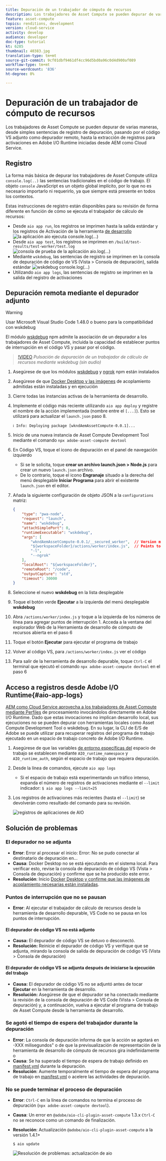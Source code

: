 ```yaml
---
title: Depuración de un trabajador de cómputo de recursos
description: Los trabajadores de Asset Compute se pueden depurar de varias maneras, desde simples sentencias de registro de depuración, pasando por el código VS adjunto como depurador remoto, hasta la extracción de registros para activaciones en Adobe I/O Runtime iniciadas desde AEM como Cloud Service.
feature: asset-compute
topics: renditions, development
version: cloud-service
activity: develop
audience: developer
doc-type: tutorial
kt: 6285
thumbnail: 40383.jpg
translation-type: tm+mt
source-git-commit: 9cf01dbf9461df4cc96d5bd0a96c0d4d900af089
workflow-type: tm+mt
source-wordcount: '836'
ht-degree: 0%

---
```



# Depuración de un trabajador de cómputo de recursos

Los trabajadores de Asset Compute se pueden depurar de varias maneras, desde simples sentencias de registro de depuración, pasando por el código VS adjunto como depurador remoto, hasta la extracción de registros para activaciones en Adobe I/O Runtime iniciadas desde AEM como Cloud Service.

## Registro

La forma más básica de depurar los trabajadores de Asset Compute utiliza `console.log(..)` las sentencias tradicionales en el código de trabajo. El objeto `console` JavaScript es un objeto global implícito, por lo que no es necesario importarlo ni requerirlo, ya que siempre está presente en todos los contextos.

Estas instrucciones de registro están disponibles para su revisión de forma diferente en función de cómo se ejecuta el trabajador de cálculo de recursos:

+ Desde `aio app run`, los registros se imprimen hasta la salida estándar y los registros de Activación de la herramienta [de desarrollo](../develop/development-tool.md)
   ![la aplicación aio ejecuta console.log(...)](./assets/debug/console-log__aio-app-run.png)
+ Desde `aio app test`, los registros se imprimen en `/build/test-results/test-worker/test.log`
   ![consola de prueba de la aplicación aio.log(...)](./assets/debug/console-log__aio-app-test.png)
+ Mediante `wskdebug`, las sentencias de registro se imprimen en la consola de depuración de código de VS (Vista > Consola de depuración), salida estándar
   ![wskdebug console.log(...)](./assets/debug/console-log__wskdebug.png)
+ Utilizando `aio app logs`, las sentencias de registro se imprimen en la salida del registro de activaciones

## Depuración remota mediante el depurador adjunto

>[!WARNING]
>
>Usar Microsoft Visual Studio Code 1.48.0 o bueno para la compatibilidad con wskdebug

El módulo [wskdebug](https://www.npmjs.com/package/@openwhisk/wskdebug) npm admite la asociación de un depurador a los trabajadores de Asset Compute, incluida la capacidad de establecer puntos de interrupción en el código VS y pasar por el código.

>[!VIDEO](https://video.tv.adobe.com/v/40383/?quality=12&learn=on)
_Pulsación de depuración de un trabajador de cálculo de recursos mediante wskdebug (sin audio)_

1. Asegúrese de que los módulos [wskdebug](../set-up/development-environment.md#wskdebug) y [ngrok](../set-up/development-environment.md#ngork) npm están instalados
1. Asegúrese de que [Docker Desktop y las imágenes](../set-up/development-environment.md#docker) de acoplamiento admitidas están instaladas y en ejecución
1. Cierre todas las instancias activas de la herramienta de desarrollo.
1. Implemente el código más reciente utilizando `aio app deploy` y registre el nombre de la acción implementada (nombre entre el `[...]`). Esto se utilizará para actualizar el `launch.json` paso 8.

   ```
   ℹ Info: Deploying package [wkndAemAssetCompute-0.0.1]...
   ```
1. Inicio de una nueva instancia de Asset Compute Development Tool mediante el comando `npx adobe-asset-compute devtool`
1. En Código VS, toque el icono de depuración en el panel de navegación izquierdo
   + Si se le solicita, toque __crear un archivo launch.json > Node.js__ para crear un nuevo `launch.json` archivo.
   + De lo contrario, toque el icono __Engranaje__ situado a la derecha del menú desplegable __Iniciar Programa__ para abrir el existente `launch.json` en el editor.
1. Añada la siguiente configuración de objeto JSON a la `configurations` matriz:

   ```json
   {
       "type": "pwa-node",
       "request": "launch",
       "name": "wskdebug",
       "attachSimplePort": 0,
       "runtimeExecutable": "wskdebug",
       "args": [
           "wkndAemAssetCompute-0.0.1/__secured_worker",  // Version must match your Asset Compute application's version
           "${workspaceFolder}/actions/worker/index.js",  // Points to your worker
           "-l",
           "--ngrok"
       ],
       "localRoot": "${workspaceFolder}",
       "remoteRoot": "/code",
       "outputCapture": "std",
       "timeout": 30000
   }
   ```

1. Seleccione el nuevo __wskdebug__ en la lista desplegable
1. Toque el botón verde __Ejecutar__ a la izquierda del menú desplegable __wskdebug__
1. Abra `/actions/worker/index.js` y toque a la izquierda de los números de línea para agregar puntos de interrupción 1. Acceda a la ventana del explorador Web de la Herramienta de desarrollo de cómputo de recursos abierta en el paso 6
1. Toque el botón __Ejecutar__ para ejecutar el programa de trabajo
1. Volver al código VS, para `/actions/worker/index.js` ver el código
1. Para salir de la herramienta de desarrollo depurable, toque `Ctrl-C` el terminal que ejecutó el comando `npx adobe-asset-compute devtool` en el paso 6

## Acceso a registros desde Adobe I/O Runtime{#aio-app-logs}

[AEM como Cloud Service aprovecha a los trabajadores de Asset Compute mediante Perfiles](../deploy/processing-profiles.md) de procesamiento invocándolos directamente en Adobe I/O Runtime. Dado que estas invocaciones no implican desarrollo local, sus ejecuciones no se pueden depurar con herramientas locales como Asset Compute Development Tool o wskdebug. En su lugar, la CLI de E/S de Adobe se puede utilizar para recuperar registros del programa de trabajo ejecutado en un espacio de trabajo concreto de Adobe I/O Runtime.

1. Asegúrese de que las variables [de entorno específicas del](../deploy/runtime.md) espacio de trabajo se establecen mediante `AIO_runtime_namespace` y `AIO_runtime_auth`, según el espacio de trabajo que requiera depuración.
1. Desde la línea de comandos, ejecute `aio app logs`
   + Si el espacio de trabajo está experimentando un tráfico intenso, expanda el número de registros de activaciones mediante el `--limit` indicador:
      `$ aio app logs --limit=25`
1. Los registros de activaciones más recientes (hasta el `--limit`) se devolverán como resultado del comando para su revisión.

   ![registros de aplicaciones de AIO](./assets/debug/aio-app-logs.png)

## Solución de problemas

### El depurador no se adjunta

+ __Error__: Error al procesar el inicio: Error: No se pudo conectar al destinatario de depuración en...
+ __Causa__: Docker Desktop no se está ejecutando en el sistema local. Para verificar esto, revise la consola de depuración de código VS (Vista > Consola de depuración) y confirme que se ha producido este error.
+ __Resolución__: Inicio [Docker Desktop y confirme que las imágenes de acoplamiento necesarias están instaladas](../set-up/development-environment.md#docker).

### Puntos de interrupción que no se pausan

+ __Error__: Al ejecutar el trabajador de cálculo de recursos desde la herramienta de desarrollo depurable, VS Code no se pausa en los puntos de interrupción.

#### El depurador de código VS no está adjunto

+ __Causa:__ El depurador de código VS se detuvo o desconectó.
+ __Resolución:__ Reinicie el depurador de código VS y verifique que se adjunta, mirando la consola de salida de depuración de código VS (Vista > Consola de depuración)

#### El depurador de código VS se adjunta después de iniciarse la ejecución del trabajo

+ __Causa:__ El depurador de código VS no se adjuntó antes de tocar __Ejecutar__ en la herramienta de desarrollo.
+ __Resolución:__ Asegúrese de que el depurador se ha conectado mediante la revisión de la consola de depuración de VS Code (Vista > Consola de depuración) y, a continuación, vuelva a ejecutar el programa de trabajo de Asset Compute desde la herramienta de desarrollo.

### Se agotó el tiempo de espera del trabajador durante la depuración

+ __Error__: La consola de depuración informa de que la acción se agotará en -XXX milisegundos&quot; o de que la previsualización de representación de la herramienta de desarrollo de cómputo de [](../develop/development-tool.md) recursos gira indefinidamente o
+ __Causa__: Se ha superado el tiempo de espera de trabajo definido en [manifest.yml](../develop/manifest.md) durante la depuración.
+ __Resolución__: Aumente temporalmente el tiempo de espera del programa de trabajo en [manifest.yml](../develop/manifest.md) o acelere las actividades de depuración.

### No se puede terminar el proceso de depuración

+ __Error__: `Ctrl-C` en la línea de comandos no termina el proceso de depuración (`npx adobe-asset-compute devtool`).
+ __Causa__: Un error en `@adobe/aio-cli-plugin-asset-compute` 1.3.x `Ctrl-C` no se reconoce como un comando de finalización.
+ __Resolución__: Actualización `@adobe/aio-cli-plugin-asset-compute` a la versión 1.4.1+

   ```
   $ aio update
   ```

   ![Resolución de problemas: actualización de aio](./assets/debug/troubleshooting__terminate.png)